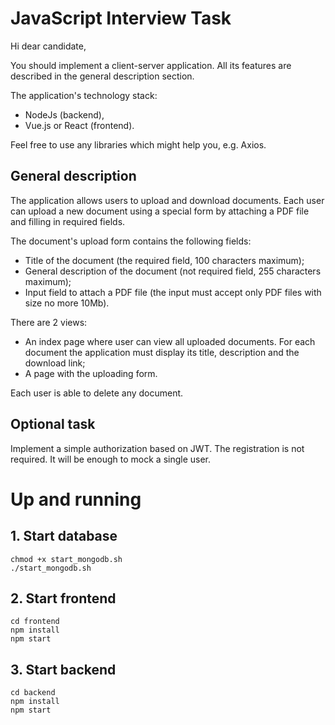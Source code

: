 # JavaScript Interview Task

Hi dear candidate,

You should implement a client-server application. All its features are described in the general description section.

The application's technology stack:

- NodeJs (backend),
- Vue.js or React (frontend).

Feel free to use any libraries which might help you, e.g. Axios.

## General description

The application allows users to upload and download documents. Each user can upload a new document using a special
form by attaching a PDF file and filling in required fields.

The document's upload form contains the following fields:

- Title of the document (the required field, 100 characters maximum);
- General description of the document (not required field, 255 characters maximum);
- Input field to attach a PDF file (the input must accept only PDF files with size no more 10Mb).

There are 2 views:

- An index page where user can view all uploaded documents. For each document the application must display its title,
  description and the download link;
- A page with the uploading form.

Each user is able to delete any document.

## Optional task

Implement a simple authorization based on JWT. The registration is not required.
It will be enough to mock a single user.

# Up and running

## 1. Start database

```shell
chmod +x start_mongodb.sh
./start_mongodb.sh
```

## 2. Start frontend

```shell
cd frontend
npm install
npm start
```

## 3. Start backend

```shell
cd backend
npm install
npm start
```
